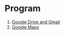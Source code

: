 # Program

1. [Google Drive and Gmail](./lessons/01-drive-pdf-gmail.md)
1. [Google Maps](./lessons/02-google-maps.md)

